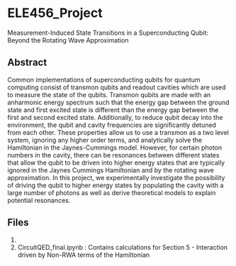 # ELE456_Project
Measurement-Induced State Transitions in a Superconducting Qubit: Beyond the Rotating Wave Approximation

## Abstract
Common implementations of superconducting qubits for quantum computing consist of transmon qubits and readout cavities which are used to measure the state of the qubits. Transmon qubits are made with an anharmonic energy spectrum such that the energy gap between the ground state and first excited state is different than the energy gap between the first and second excited state. Additionally, to reduce qubit decay into the environment, the qubit and cavity frequencies are significantly detuned from each other. These properties allow us to use a transmon as a two level system, ignoring any higher order terms, and analytically solve the Hamiltonian in the Jaynes-Cummings model. However, for certain photon numbers in the cavity, there can be resonances between different states that allow the qubit to be driven into higher energy states that are typically ignored in the Jaynes Cummings Hamiltonian and by the rotating wave approximation. In this project, we experimentally investigate the possibility of driving the qubit to higher energy states by populating the cavity with a large number of photons as well as derive theoretical models to explain potential resonances. 

## Files
1. 
2. CircuitQED_final.ipynb : Contains calculations for Section 5 - Interaction driven by Non-RWA terms of the Hamiltonian
